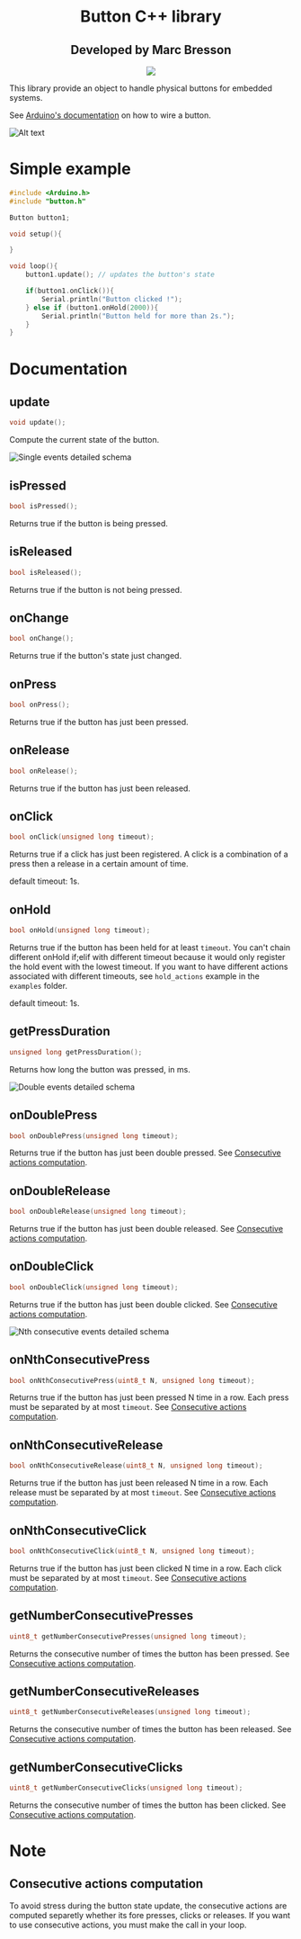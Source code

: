 <div align="center">
    <h1>Button C++ library</h1>
    <h2>Developed by Marc Bresson</h2>
    <p align="center">
        <a href="https://linkedin.com/in/marc--bresson"><img src="https://img.shields.io/badge/-LinkedIn-black.svg?style=for-the-badge&logo=linkedin&colorB=555"/></a>
    </p>
</div>

This library provide an object to handle physical buttons for embedded systems.

See [Arduino's documentation](https://docs.arduino.cc/built-in-examples/digital/Button) on how to wire a button.

![Alt text](ressources/circuit%20button.png)

# Simple example

```cpp
#include <Arduino.h>
#include "button.h"

Button button1;

void setup(){

}

void loop(){
    button1.update(); // updates the button's state

    if(button1.onClick()){
        Serial.println("Button clicked !");
    } else if (button1.onHold(2000)){
        Serial.println("Button held for more than 2s.");
    }
}
```

# Documentation

## update

```cpp
void update();
```
Compute the current state of the button.

![Single events detailed schema](ressources/single%20events.png)

## isPressed

```cpp
bool isPressed();
```
Returns true if the button is being pressed.

## isReleased

```cpp
bool isReleased();
```
Returns true if the button is not being pressed.

## onChange

```cpp
bool onChange();
```
Returns true if the button's state just changed.

## onPress

```cpp
bool onPress();
```
Returns true if the button has just been pressed.

## onRelease

```cpp
bool onRelease();
```
Returns true if the button has just been released.

## onClick

```cpp
bool onClick(unsigned long timeout);
```
Returns true if a click has just been registered. A click is a combination of a press then a release in a certain amount of time.

default timeout: 1s.

## onHold

```cpp
bool onHold(unsigned long timeout);
```
Returns true if the button has been held for at least `timeout`. You can't chain different onHold if;elif with different timeout because it would only register the hold event with the lowest timeout. If you want to have different actions associated with different timeouts, see `hold_actions` example in the `examples` folder.

default timeout: 1s.

## getPressDuration

```cpp
unsigned long getPressDuration();
```
Returns how long the button was pressed, in ms.

![Double events detailed schema](ressources/Double%20events.png)

## onDoublePress

```cpp
bool onDoublePress(unsigned long timeout);
```
Returns true if the button has just been double pressed. See [Consecutive actions computation](#consecutive-actions-computation).

## onDoubleRelease

```cpp
bool onDoubleRelease(unsigned long timeout);
```
Returns true if the button has just been double released. See [Consecutive actions computation](#consecutive-actions-computation).

## onDoubleClick

```cpp
bool onDoubleClick(unsigned long timeout);
```
Returns true if the button has just been double clicked. See [Consecutive actions computation](#consecutive-actions-computation).

![Nth consecutive events detailed schema](ressources/Nth%20consecutive%20actions%20event.png)

## onNthConsecutivePress

```cpp
bool onNthConsecutivePress(uint8_t N, unsigned long timeout);
```
Returns true if the button has just been pressed N time in a row. Each press must be separated by at most `timeout`. See [Consecutive actions computation](#consecutive-actions-computation).

## onNthConsecutiveRelease

```cpp
bool onNthConsecutiveRelease(uint8_t N, unsigned long timeout);
```
Returns true if the button has just been released N time in a row. Each release must be separated by at most `timeout`. See [Consecutive actions computation](#consecutive-actions-computation).

## onNthConsecutiveClick

```cpp
bool onNthConsecutiveClick(uint8_t N, unsigned long timeout);
```
Returns true if the button has just been clicked N time in a row. Each click must be separated by at most `timeout`. See [Consecutive actions computation](#consecutive-actions-computation).

## getNumberConsecutivePresses

```cpp
uint8_t getNumberConsecutivePresses(unsigned long timeout);
```
Returns the consecutive number of times the button has been pressed. See [Consecutive actions computation](#consecutive-actions-computation).

## getNumberConsecutiveReleases

```cpp
uint8_t getNumberConsecutiveReleases(unsigned long timeout);
```
Returns the consecutive number of times the button has been released. See [Consecutive actions computation](#consecutive-actions-computation).

## getNumberConsecutiveClicks

```cpp
uint8_t getNumberConsecutiveClicks(unsigned long timeout);
```
Returns the consecutive number of times the button has been clicked. See [Consecutive actions computation](#consecutive-actions-computation).

# Note

## Consecutive actions computation

To avoid stress during the button state update, the consecutive actions are computed separetly whether its fore presses, clicks or releases. If you want to use consecutive actions, you must make the call in your loop.
